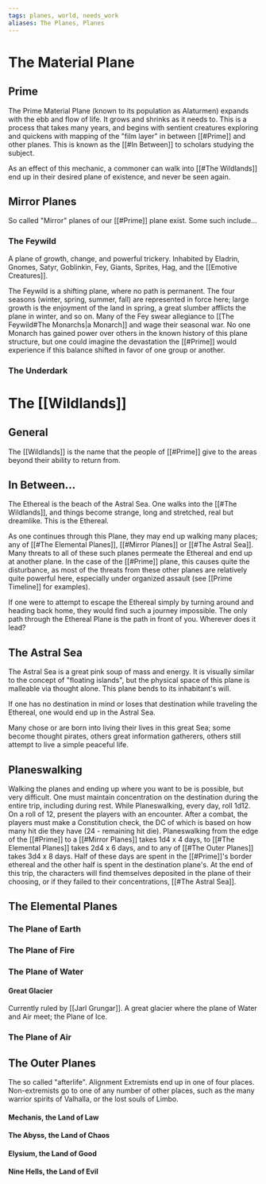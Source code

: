 ```yaml
---
tags: planes, world, needs_work
aliases: The Planes, Planes
---
```

# The Material Plane
## Prime
The Prime Material Plane (known to its population as Alaturmen) expands with the ebb and flow of life. It grows and shrinks as it needs to. This is a process that takes many years, and begins with sentient creatures exploring and quickens with mapping of the "film layer" in between [[#Prime]] and other planes. This is known as the [[#In Between]] to scholars studying the subject.

As an effect of this mechanic, a commoner can walk into [[#The Wildlands]] end up in their desired plane of existence, and never be seen again.

## Mirror Planes
So called "Mirror" planes of our [[#Prime]] plane exist. Some such include...

### The Feywild
A plane of growth, change, and powerful trickery. Inhabited by Eladrin, Gnomes, Satyr, Goblinkin, Fey, Giants, Sprites, Hag, and the [[Emotive Creatures]].

The Feywild is a shifting plane, where no path is permanent. The four seasons (winter, spring, summer, fall) are represented in force here; large growth is the enjoyment of the land in spring, a great slumber afflicts the plane in winter, and so on. Many of the Fey swear allegiance to [[The Feywild#The Monarchs|a Monarch]] and wage their seasonal war. No one Monarch has gained power over others in the known history of this plane structure, but one could imagine the devastation the [[#Prime]] would experience if this balance shifted in favor of one group or another. 

### The Underdark


# The [[Wildlands]]
## General
The [[Wildlands]] is the name that the people of [[#Prime]] give to the areas beyond their ability to return from. 

## In Between...
The Ethereal is the beach of the Astral Sea. One walks into the [[#The Wildlands]], and things become strange, long and stretched, real but dreamlike. This is the Ethereal. 

As one continues through this Plane, they may end up walking many places; any of [[#The Elemental Planes]], [[#Mirror Planes]] or [[#The Astral Sea]]. Many threats to all of these such planes permeate the Ethereal and end up at another plane. In the case of the [[#Prime]] plane, this causes quite the disturbance, as most of the threats from these other planes are relatively quite powerful here, especially under organized assault (see [[Prime Timeline]] for examples).

If one were to attempt to escape the Ethereal simply by turning around and heading back home, they would find such a journey impossible. The only path through the Ethereal Plane is the path in front of you. Wherever does it lead?

## The Astral Sea
The Astral Sea is a great pink soup of mass and energy. It is visually similar to the concept of "floating islands", but the physical space of this plane is malleable via thought alone. This plane bends to its inhabitant's will.

If one has no destination in mind or loses that destination while traveling the Ethereal, one would end up in the Astral Sea. 

Many chose or are born into living their lives in this great Sea; some become thought pirates, others great information gatherers, others still attempt to live a simple peaceful life. 

## Planeswalking

Walking the planes and ending up where you want to be is possible, but very difficult. One must maintain concentration on the destination during the entire trip, including during rest. While Planeswalking, every day, roll 1d12. On a roll of 12, present the players with an encounter. After a combat, the players must make a Constitution check, the DC of which is based on how many hit die they have (24 - remaining hit die). Planeswalking from the edge of the [[#Prime]] to a [[#Mirror Planes]] takes 1d4 x 4 days, to [[#The Elemental Planes]] takes 2d4 x 6 days, and to any of [[#The Outer Planes]] takes 3d4 x 8 days. Half of these days are spent in the [[#Prime]]'s border ethereal and the other half is spent in the destination plane's. At the end of this trip, the characters will find themselves deposited in the plane of their choosing, or if they failed to their concentrations, [[#The Astral Sea]]. 


## The Elemental Planes
### The Plane of Earth
### The Plane of Fire
### The Plane of Water
#### Great Glacier
Currently ruled by [[Jarl Grungar]]. A great glacier where the plane of Water and Air meet; the Plane of Ice.

### The Plane of Air


## The Outer Planes
The so called "afterlife". Alignment Extremists end up in one of four places. Non-extremists go to one of any number of other places, such as the many warrior spirits of Valhalla, or the lost souls of Limbo.

#### Mechanis, the Land of Law

#### The Abyss, the Land of Chaos

#### Elysium, the Land of Good

#### Nine Hells, the Land of Evil